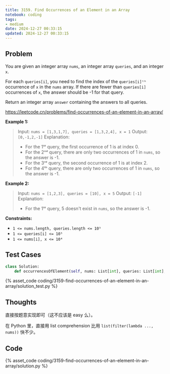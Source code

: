```yaml
---
title: 3159. Find Occurrences of an Element in an Array
notebook: coding
tags:
- medium
date: 2024-12-27 00:33:15
updated: 2024-12-27 00:33:15
---
```

## Problem

You are given an integer array `nums`, an integer array `queries`, and an integer `x`.

For each `queries[i]`, you need to find the index of the `queries[i]ᵗʰ` occurrence of `x` in the `nums` array. If there are fewer than `queries[i]` occurrences of `x`, the answer should be -1 for that query.

Return an integer array `answer` containing the answers to all queries.

<https://leetcode.cn/problems/find-occurrences-of-an-element-in-an-array/>

**Example 1:**

> Input: `nums = [1,3,1,7], queries = [1,3,2,4], x = 1`
> Output: `[0,-1,2,-1]`
> Explanation:
>
> - For the 1ˢᵗ query, the first occurrence of 1 is at index 0.
> - For the 2ⁿᵈ query, there are only two occurrences of 1 in `nums`, so the answer is -1.
> - For the 3ʳᵈ query, the second occurrence of 1 is at index 2.
> - For the 4ᵗʰ query, there are only two occurrences of 1 in `nums`, so the answer is -1.

**Example 2:**

> Input: `nums = [1,2,3], queries = [10], x = 5`
> Output: `[-1]`
> Explanation:
>
> - For the 1ˢᵗ query, 5 doesn't exist in `nums`, so the answer is -1.

**Constraints:**

- `1 <= nums.length, queries.length <= 10⁵`
- `1 <= queries[i] <= 10⁵`
- `1 <= nums[i], x <= 10⁴`

## Test Cases

``` python
class Solution:
    def occurrencesOfElement(self, nums: List[int], queries: List[int], x: int) -> List[int]:
```

{% asset_code coding/3159-find-occurrences-of-an-element-in-an-array/solution_test.py %}

## Thoughts

直接按题意实现即可（这不应该是 easy 么）。

在 Python 里，直接用 list comprehension 比用 `list(filter(lambda ..., nums))` 快不少。

## Code

{% asset_code coding/3159-find-occurrences-of-an-element-in-an-array/solution.py %}
